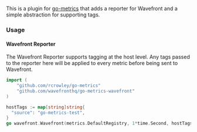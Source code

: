 
This is a plugin for [go-metrics](https://github.com/rcrowley/go-metrics) that adds a reporter for Wavefront and a simple abstraction for supporting tags.

### Usage

#### Wavefront Reporter

The Wavefront Reporter supports tagging at the host level. Any tags passed to the reporter here will be applied to every metric before being sent to Wavefront.

```go
import (
	"github.com/rcrowley/go-metrics"
	"github.com/wavefronthq/go-metrics-wavefront"
)

hostTags := map[string]string{
  "source": "go-metrics-test",
}
go wavefront.Wavefront(metrics.DefaultRegistry, 1*time.Second, hostTags, "some.prefix", addr)

```
